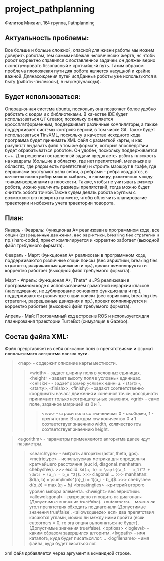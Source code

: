 # project_pathplanning
Филитов Михаил, 164 группа, Pathplanning

Актуальность проблемы:
-----------------------

Все больше и больше сложной, опасной для жизни работы мы можем доверить роботам, тем самым избежав человеческих жертв, но чтобы робот корректно справился с поставленной задачей, он должен верно сконструировать безопасный и кротчайший путь. Таким образом проблема плоложения пути для робота является насущной и крайне важной. Длянахождения путей испДанные роботы уже используются в быту (работы-пылесосы), в науке(лунаходы).

Будет использоваться:
---------------------

Операционная система ubuntu, поскольку она позволяет более удобно работать с кодом и с библиотеками.
В качестве IDE будет использоваться QT Creator, поскольку он является кроссплатформенным, поддерживает различные компиляторы, а также поддерживает системы контроля версий, в том числе Git.
Также будет использоваться TinyXML, поскольку в качестве исходного кода программа будет принимать XML файл с разметкой карты, и как разультат выдавать файл в том же формате, который впоследствии будет обрабатываться роботом. Он удобен, поскольку поддерживается с++.
Для решения поставленной задачи предлгается рзбить плоскость на квадраты (большие в областях, где нет препятствий, меленькие в областях, где рядом есть препятствия) и строить маршрут в  графе, где вершинами выступают узлы сетки, а ребрами - ребра квадратов, в качестве весов ребер можно выбрать, к примеру, расстояние между точкамивершинами на плоскости. Также, чтобы не учитывать размер робота, можно увеличить размеры препятствий, тогда можно будет считать робота точкой.Также будем делать робота круглым с возможностью поворота на месте, чтобы облегчить планирование траектории и избежать учета траектории поворота.


План:
------

Январь - Февраль: Функционал A* реализован в программном коде, все опции (разрешенные движения, вес эвристики, breaking ties стратегии и пр.) hard-coded, проект компилируется и корректно работает (выходной файл требуемого формата).

Февраль - Март:  Функционал A* реализован в программном коде, поддерживаются различные опции поиска (вес эвристики, breaking ties стратегии, разрешенные движения и пр.), проект компилируется и корректно работает (выходной файл требуемого формата).

Март - Апрель: Функционал A*, Theta* и JPS реализован в программном коде с использованием грамотной иерархии классов (наследование, не дублирование основного функционала и пр.), поддерживаются различные опции поиска (вес эвристики, breaking ties стратегии, разрешенные движения и пр.), проект компилируется и корректно работает (выходной файл требуемого формата).

Апрель - Май:  Программный код встроен в ROS и используется для планирования траектории TurtleBot (симуляция в Gazebo).

Состав файла XML:
------------------
Файл представляет из себя описание поля с препятствиями и формат используемого алгоритма поиска пути.

> \<map\> - содержит описание карты местности.
  >> \<width\> - задает ширину поля в условных единицах.
  >> \<height\> - задает высоту поля в условных единицах.
  >> \<cellsize\> - задает размер условнх единиц.
  >> \<startx\>, \<starty\>, \<finishx\>, \<finishy\> - задают соответственно координаты начала движения и конечной точки, координаты принимают только неотрицательные значения.
  >> \<grid\> - само поле, заданное матрицей из 0 и 1.
   >>> \<row\> - строки поля со значениями 0 - свободно, 1 - препятствие. В каждом row количество 0 и 1 соответствует знаечнию width, количество row соответствует знаечнию height.

> \<algorithm\> - параметры применяемого алгоритма далее идут параметры.
  >> \<searchtype\> - выбрать алгоритм (astar, theta, gps).
  >> \<metrictype\> - используемая метрика для определния кратчайшего расстояния (euclid, diagonal, manhattan, chebyshev).
        >>> euclid: ` $d(a, b) = \sqrt{(a_1 - b_1)^2 + \dots + (a_n - b_n)^2}$ `.
        >>> diagonal ...
        >>> manhattan: $d(a, b) = \sum\limits^{n}_{i = 1}(a_i - b_i)$.
        >>> chebyshev: $d(a, b) = \max(a_i - b_i)$
  >> \<breakingties\> -критерий второго уровня выбора элемента.
  >> \<hweight\> вес эвристики.
  >> \<allowdiagonal\> - разрешено ли ходить по диагонали (Допустимые значения true\false).
  >> \<cutcorners\> - можно ли угол препятствия обходить по диагонали (Допустимые значения true\false).
  >> \<allowsqueeze\> если два препятствия касаются углами, можно ли между ними пройти (если cutcorners = 0, то эта опция выполняться не будет), (Допустимые значения true\false).
> \<options\>
  >> \<loglevel\> - каким образом завершился алгоритм.
  >> \<logpath\> - имя каталога, куда будет писаться лог.
  .. \<logfilename\> - имя файла, куда будет писаться лог.

xml файл добавляется через аргумент в командной строке.



